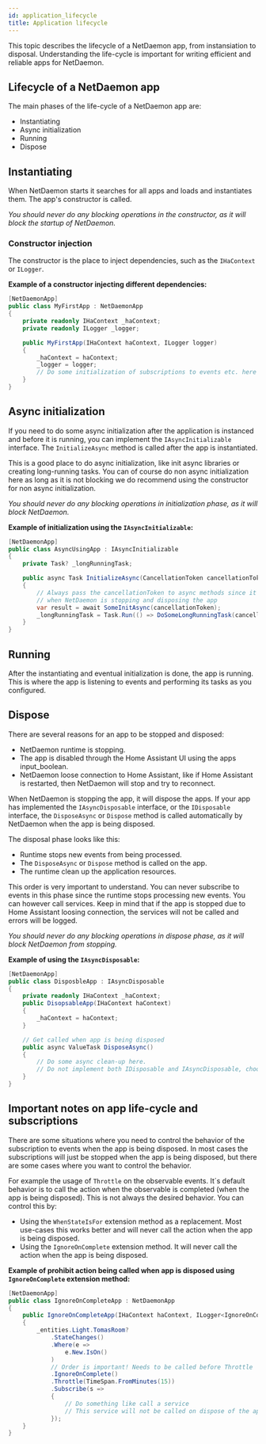 ```yaml
---
id: application_lifecycle
title: Application lifecycle
---
```


This topic describes the lifecycle of a NetDaemon app, from instansiation to disposal. Understanding the life-cycle is
important for writing efficient and reliable apps for NetDaemon.

## Lifecycle of a NetDaemon app

The main phases of the life-cycle of a NetDaemon app are:
- Instantiating
- Async initialization
- Running
- Dispose

## Instantiating

When NetDaemon starts it searches for all apps and loads and instantiates them. The app's constructor is called.

_You should never do any blocking operations in the constructor, as it will block the startup of NetDaemon._

### Constructor injection

The constructor is the place to inject dependencies, such as the `IHaContext` or `ILogger`.

__Example of a constructor injecting different dependencies:__
```csharp
[NetDaemonApp]
public class MyFirstApp : NetDaemonApp
{
    private readonly IHaContext _haContext;
    private readonly ILogger _logger;

    public MyFirstApp(IHaContext haContext, ILogger logger)
    {
        _haContext = haContext;
        _logger = logger;
        // Do some initialization of subscriptions to events etc. here
    }
}
```

## Async initialization

If you need to do some async initialization after the application is instanced and before it is running,
you can implement the `IAsyncInitializable` interface. The `InitializeAsync` method is called after
the app is instantiated.

This is a good place to do async initialization, like init async libraries or creating long-running tasks.
You can of course do non async initialization here as long as it is not blocking we do recommend using
the constructor for non async initialization.

_You should never do any blocking operations in initialization phase, as it will block NetDaemon._


__Example of initialization using the `IAsyncInitializable`:__
```csharp
[NetDaemonApp]
public class AsyncUsingApp : IAsyncInitializable
{
    private Task? _longRunningTask; 

    public async Task InitializeAsync(CancellationToken cancellationToken)
    {
        // Always pass the cancellationToken to async methods since it will be cancelled
        // when NetDaemon is stopping and disposing the app
        var result = await SomeInitAsync(cancellationToken);
        _longRunningTask = Task.Run(() => DoSomeLongRunningTask(cancellationToken));
    }
}
```

## Running

After the instantiating and eventual initialization is done, the app is running. This is where the app is listening
to events and performing its tasks as you configured.

## Dispose

There are several reasons for an app to be stopped and disposed:
- NetDaemon runtime is stopping.
- The app is disabled through the Home Assistant UI using the apps input_boolean.
- NetDaemon loose connection to Home Assistant, like if Home Assistant is restarted, then NetDaemon will stop and try to reconnect.

When NetDaemon is stopping the app, it will dispose the apps. If your app has implemented the `IAsyncDisposable` interface, 
or the `IDisposable` interface, the `DisposeAsync` or `Dispose` method is called automatically by NetDaemon when the
app is being disposed.

The disposal phase looks like this:
- Runtime stops new events from being processed.
- The `DisposeAsync` or `Dispose` method is called on the app.
- The runtime clean up the application resources.

This order is very important to understand. You can never subscribe to events in this phase since the runtime stops
processing new events. You can however call services. Keep in mind that if the app is stopped due to Home Assistant
loosing connection, the services will not be called and errors will be logged.

_You should never do any blocking operations in dispose phase, as it will block NetDaemon from stopping._

__Example of using the `IAsyncDisposable`:__
```csharp
[NetDaemonApp]
public class DisposbleApp : IAsyncDisposable
{
    private readonly IHaContext _haContext;
    public DisopsableApp(IHaContext haContext)
    {
        _haContext = haContext;
    }

    // Get called when app is being disposed
    public async ValueTask DisposeAsync()
    {
        // Do some async clean-up here. 
        // Do not implement both IDisposable and IAsyncDisposable, choose one of the two depend on your needs 
    }
}
```
## Important notes on app life-cycle and subscriptions

There are some situations where you need to control the behavior of the subscription to events when the app is being disposed.
In most cases the subscriptions will just be stopped when the app is being disposed, but there are some cases where you want
to control the behavior.

For example the usage of `Throttle` on the observable events. It´s default behavior is to call the action when the observable
is completed (when the app is being disposed). This is not always the desired behavior. You can control this by:
- Using the `WhenStateIsFor` extension method as a replacement. Most use-cases this works better and will never call the action
when the app is being disposed.
- Using the `IgnoreOnComplete` extension method. It will never call the action when the app is being disposed.

__Example of prohibit action being called when app is disposed using `IgnoreOnComplete` extension method:__
```csharp
[NetDaemonApp]
public class IgnoreOnCompleteApp : NetDaemonApp
{
    public IgnoreOnCompleteApp(IHaContext haContext, ILogger<IgnoreOnCompleteApp> logger)
    {
        _entities.Light.TomasRoom?
            .StateChanges()
            .Where(e =>
                e.New.IsOn()
            )
            // Order is important! Needs to be called before Throttle
            .IgnoreOnComplete()
            .Throttle(TimeSpan.FromMinutes(15))
            .Subscribe(s =>
            {
                // Do something like call a service
                // This service will not be called on dispose of the app
            });
    }
}
```
